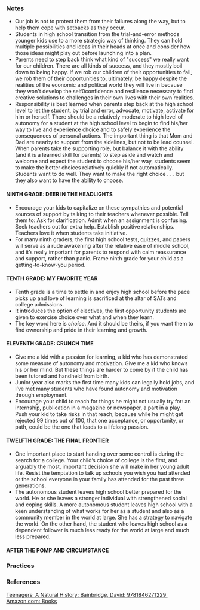 
### Notes

* Our job is not to protect them from their failures along the way, but to help them cope with setbacks as they occur.
* Students in high school transition from the trial-and-error methods younger kids use to a more strategic way of thinking. They can hold multiple possibilities and ideas in their heads at once and consider how those ideas might play out before launching into a plan. 
* Parents need to step back think what kind of "success" we really want for our children. There are all kinds of success, and they mostly boil down to being happy. If we rob our children of their opportunities to fail, we rob them of their opportunities to, ultimately, be happy despite the realities of the economic and political world they will live in because they won't develop the self0confidence and resilience necessary to find creative solutions to challenges in their own lives with their own realities.
* Responsibility is best learned when parents step back at the high school level to let the student, by trial and error, advocate, motivate, activate for him or herself. There should be a relatively moderate to high level of autonomy for a student at the high school level to begin to find his/her way to live and experience choice and to safely experience the consequences of personal actions. The important thing is that Mom and Dad are nearby to support from the sidelines, but not to be lead counsel. When parents take the supporting role, but balance it with the ability (and it is a learned skill for parents) to step aside and watch and welcome and expect the student to choose his/her way, students seem to make the better choices relatively quickly if not automatically. Students want to do well. They want to make the right choice . . . but they also want to have the ability to choose.

#### NINTH GRADE: DEER IN THE HEADLIGHTS

* Encourage your kids to capitalize on these sympathies and potential sources of support by talking to their teachers whenever possible. Tell them to: Ask for clarification. Admit when an assignment is confusing. Seek teachers out for extra help. Establish positive relationships. Teachers love it when students take initiative.
* For many ninth graders, the first high school tests, quizzes, and papers will serve as a rude awakening after the relative ease of middle school, and it’s really important for parents to respond with calm reassurance and support, rather than panic. Frame ninth grade for your child as a getting-to-know-you period.

#### TENTH GRADE: MY FAVORITE YEAR

* Tenth grade is a time to settle in and enjoy high school before the pace picks up and love of learning is sacrificed at the altar of SATs and college admissions.
* It introduces the option of electives, the first opportunity students are given to exercise choice over what and when they learn.
* The key word here is _choice_. And it should be theirs, if you want them to find ownership and pride in their learning and growth.

#### ELEVENTH GRADE: CRUNCH TIME

* Give me a kid with a passion for learning, a kid who has demonstrated some measure of autonomy and motivation. Give me a kid who knows his or her mind. But these things are harder to come by if the child has been tutored and handheld from birth.
* Junior year also marks the first time many kids can legally hold jobs, and I’ve met many students who have found autonomy and motivation through employment.
* Encourage your child to reach for things he might not usually try for: an internship, publication in a magazine or newspaper, a part in a play. Push your kid to take risks in that reach, because while he might get rejected 99 times out of 100, that one acceptance, or opportunity, or path, could be the one that leads to a lifelong passion.
#### TWELFTH GRADE: THE FINAL FRONTIER

* One important place to start handing over some control is during the search for a college. Your child’s choice of college is the first, and arguably the most, important decision she will make in her young adult life. Resist the temptation to talk up schools you wish you had attended or the school everyone in your family has attended for the past three generations.
* The autonomous student leaves high school better prepared for the world. He or she leaves a stronger individual with strengthened social and coping skills. A more autonomous student leaves high school with a keen understanding of what works for her as a student and also as a community member in the world at large. She has a strategy to navigate the world. On the other hand, the student who leaves high school as a dependent follower is much less ready for the world at large and much less prepared.

#### AFTER THE POMP AND CIRCUMSTANCE
### Practices


### References
[Teenagers: A Natural History: Bainbridge, David: 9781846271229: Amazon.com: Books](https://www.amazon.com/Teenagers-Natural-History-David-Bainbridge/dp/1846271223/ref=sr_1_1?crid=1IFWYFN8BTP9G&dib=eyJ2IjoiMSJ9.nun7jPLGwlzZwVKctp0Dqsafad3AZA1hLu2LyjNmsbZSVq2AaBaDPSHDCU-532oCDII7xBtlfHHMqMGB9MFhi9S8iMER_sOrQ6g6wXGRD4H79siMHE5E3c1a6_1rwP0L3dnS6afOmOC2co5YuEyyPsCmhgHOYuTu8zxCksvPbfYLNZx9uRgH0W3oQDbGZu8cxFJP8b9EBk-gl0ixu3pIIxNCrnz18N22TgoQHLwlWe0.LJNBkgkW6A_aba6_O_mLYyGqzIvTn2W5u_yneV9bbwA&dib_tag=se&keywords=teenagers+a+natural+history&qid=1739502883&sprefix=teenagers+a+natrua%2Caps%2C412&sr=8-1)


